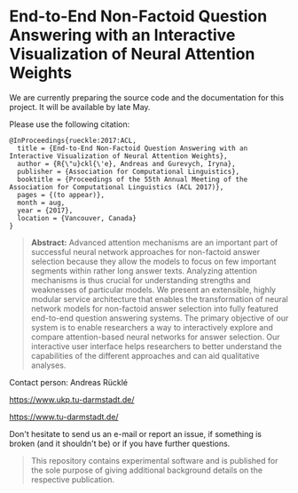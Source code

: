 # End-to-End Non-Factoid Question Answering with an Interactive Visualization of Neural Attention Weights

We are currently preparing the source code and the documentation for this project. It will be available by late May.

Please use the following citation:

```
@InProceedings{rueckle:2017:ACL,
  title = {End-to-End Non-Factoid Question Answering with an Interactive Visualization of Neural Attention Weights},
  author = {R{\"u}ckl{\'e}, Andreas and Gurevych, Iryna},
  publisher = {Association for Computational Linguistics},
  booktitle = {Proceedings of the 55th Annual Meeting of the Association for Computational Linguistics (ACL 2017)},
  pages = {(to appear)},
  month = aug,
  year = {2017},
  location = {Vancouver, Canada}
}
```

> **Abstract:** Advanced attention mechanisms are an important part of successful neural network approaches for non-factoid answer selection because they allow the models to focus on few important segments within rather long answer texts. Analyzing attention mechanisms is thus crucial for understanding strengths and weaknesses of particular models. We present an extensible, highly modular service architecture that enables the transformation of neural network models for non-factoid answer selection into fully featured end-to-end question answering systems. The primary objective  of our system is to enable researchers a way to interactively explore and compare attention-based neural networks for answer selection. Our interactive user interface helps researchers to better understand the capabilities of the different approaches and can aid qualitative analyses.


Contact person: Andreas Rücklé

https://www.ukp.tu-darmstadt.de/

https://www.tu-darmstadt.de/


Don't hesitate to send us an e-mail or report an issue, if something is broken (and it shouldn't be) or if you have further questions.

> This repository contains experimental software and is published for the sole purpose of giving additional background details on the respective publication. 


